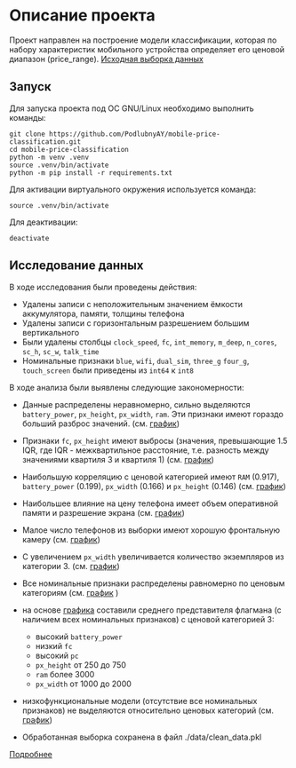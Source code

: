 # Описание проекта

Проект направлен на построение модели классификации, которая по набору характеристик мобильного устройства определяет его ценовой диапазон (price_range).
[Исходная выборка данных](https://www.kaggle.com/datasets/iabhishekofficial/mobile-price-classification/code)

## Запуск

Для запуска проекта под ОС GNU/Linux необходимо выполнить команды:

```shell
git clone https://github.com/PodlubnyAY/mobile-price-classification.git
cd mobile-price-classification
python -m venv .venv
source .venv/bin/activate
python -m pip install -r requirements.txt
```

Для активации виртуального окружения используется команда:

```shell
source .venv/bin/activate
```

Для деактивации:

```shell
deactivate
```

## Исследование данных

В ходе исследования были проведены действия:

- Удалены записи с неположительным значением ёмкости аккумулятора, памяти, толщины телефона
- Удалены записи с горизонтальным разрешением большим вертикального
- Были удалены столбцы ``clock_speed``, ``fc``, ``int_memory``, ``m_deep``, ``n_cores``, ``sc_h``, ``sc_w``, ``talk_time``
- Номинальные признаки `blue`, `wifi`, `dual_sim`, `three_g` `four_g`, `touch_screen` были приведены из `int64` к `int8`

В ходе анализа были выявлены следующие закономерности:

- Данные распределены неравномерно, сильно выделяются `battery_power`, `px_height`, `px_width`, `ram`. Эти признаки имеют гораздо больший разброс значений. (см. [график](./eda/numeric_features_boxplot.png))
- Признаки `fc`, `px_height` имеют выбросы (значения, превышающие 1.5 IQR, где IQR - межквартильное расстояние, т.е. разность между значениями квартиля 3 и квартиля 1) (см. [график](./eda/numeric_features_boxplot.png))

- Наибольшую корреляцию с ценовой категорией имеют `RAM` (0.917), `battery_power` (0.199), `px_width` (0.166) и `px_height` (0.146) (см. [график](./eda/correlation_thresholded.png))
- Наибольшее влияние на цену телефона имеет объем оперативной памяти и разрешение экрана (см. [график](./eda/correlation.png))

- Малое число телефонов из выборки имеют хорошую фронтальную камеру (см. [график](./eda/features_dist.png))
- С увеличением `px_width` увеличивается количество экземпляров из категории 3. (см. [график](./eda/features_dist.png))
- Все номинальные признаки распределены равномерно по ценовым категориям (см. [график](/eda/features_dist.png) )

- на основе [графика](./eda/features_dist.png) составили среднего представителя флагмана (с наличием всех номинальных признаков) с ценовой категорией 3:
  - высокий `battery_power`
  - низкий `fc`
  - высокий `pc`
  - `px_height` от 250 до 750
  - `ram` более 3000
  - `px_width` от 1000 до 2000

- низкофункциональные модели (отсутствие все номинальных признаков) не выделяются относительно ценовых категорий (см. [график](./eda/underline_dist.png))

- Обработанная выборка сохранена в файл ./data/clean_data.pkl

[Подробнее](./eda/eda.ipynb)
